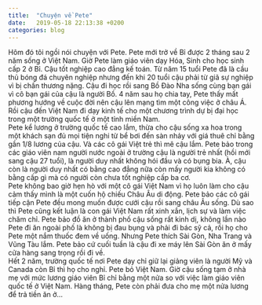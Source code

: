 ```yaml
---
title:  "Chuyện về Pete"
date:   2019-05-18 22:13:38 +0200
categories: blog
---
```

Hôm đó tôi ngồi nói chuyện với Pete. Pete mới trở về Bỉ được 2 tháng sau 2 năm sống ở Việt Nam. Giờ Pete làm giáo viên dạy Hóa, Sinh cho học sinh cấp 2 ở Bỉ. Cậu tốt nghiệp cao đẳng kế toán. Từ năm 15 tuổi Pete đã là cầu thủ bóng đá chuyên nghiệp nhưng đến khi 20 tuổi cậu phải từ giã sự nghiệp vì bị chấn thương nặng. Cậu đi học rồi sang Bồ Đào Nha sống cùng bạn gái vì cô bạn gái của cậu là người Bồ. 4 năm sau họ chia tay, Pete thấy mất phương hướng về cuộc đời nên cậu lên mạng tìm một công việc ở châu Á. Rồi cậu đến Việt Nam đi dạy kinh tế cho một chương trình dự bị đại học trong một trường quốc tế ở một tỉnh miền Nam.  
Pete kể lương ở trường quốc tế cao lắm, thừa cho cậu sống xa hoa trong một khách sạn đủ mọi tiện nghi từ bể bơi đến sàn nhảy với giá thuê chỉ bằng gần 1/8 lương của cậu. Và các cô gái Việt trẻ thì mê cậu lắm. Pete bảo trong các giáo viên nam người nước ngoài ở trường cậu là người trẻ nhất (hồi mới sang cậu 27 tuổi), là người duy nhất không hói đầu và có bụng bia. À, cậu còn là người duy nhất có bằng cao đẳng nữa còn mấy người kia không có bằng cấp gì mà có người còn chưa tốt nghiệp cấp ba cơ.  
Pete không bao giờ hẹn hò với một cô gái Việt Nam vì họ luôn làm cho cậu cảm thấy mình là một cuốn hộ chiếu Châu Âu di động. Pete bảo các cô gái tiếp cận Pete đều mong muốn được cưới cậu rồi sang châu Âu sống. Dù sao thì Pete cũng kết luận là con gái Việt Nam rất xinh xắn, lịch sự và làm việc chăm chỉ.
Pete bảo đồ ăn ở thành phố cậu sống rất kinh dị, không lần nào Pete đi ăn ngoài phố là không bị đau bụng và phải đi bác sỹ cả, rồi họ cho Pete một nắm thuốc đem về uống. Nhưng Pete thích Sài Gòn, Nha Trang và Vũng Tàu lắm. Pete bảo cứ cuối tuần là cậu đi xe máy lên Sài Gòn ăn ở mấy cửa hàng sang trọng rồi đi về.  
Hết 2 năm, trường quốc tế nơi Pete dạy chỉ giữ lại giảng viên là người Mỹ và Canada còn Bỉ thì họ cho nghỉ. Pete bỏ Việt Nam. Giờ cậu sống tạm ở nhà mẹ với mức lương giáo viên Bỉ chỉ bằng một nửa so với việc làm giáo viên quốc tế ở Việt Nam. Hàng tháng, Pete còn phải đưa cho mẹ một nửa lương để trả tiền ăn ở…
